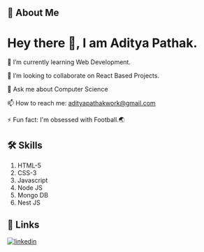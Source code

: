 
## 🚀 About Me
# Hey there 👋, I am **Aditya Pathak**.

🌱 I’m currently learning Web Development.

👯 I’m looking to collaborate on React Based Projects.

💬 Ask me about Computer Science

📫 How to reach me: adityapathakwork@gmail.com

⚡ Fun fact: I'm obsessed with Football.🌏


## 🛠 Skills

1. HTML-5
2. CSS-3
3. Javascript
4. Node JS
5. Mongo DB
6. Nest JS



## 🔗 Links
[![linkedin](https://img.shields.io/badge/linkedin-0A66C2?style=for-the-badge&logo=linkedin&logoColor=white)](https://www.linkedin.com/in/aditya-pathak22)


